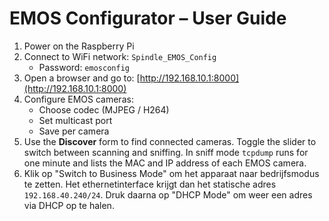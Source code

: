 # EMOS Configurator – User Guide

1. Power on the Raspberry Pi
2. Connect to WiFi network: `Spindle_EMOS_Config`
   - Password: `emosconfig`
3. Open a browser and go to: [http://192.168.10.1:8000](http://192.168.10.1:8000)
4. Configure EMOS cameras:
   - Choose codec (MJPEG / H264)
   - Set multicast port
   - Save per camera
5. Use the **Discover** form to find connected cameras. Toggle the slider to
   switch between scanning and sniffing. In sniff mode ``tcpdump`` runs for one
   minute and lists the MAC and IP address of each EMOS camera.
6. Klik op "Switch to Business Mode" om het apparaat naar bedrijfsmodus te zetten.
   Het ethernetinterface krijgt dan het statische adres `192.168.40.240/24`.
   Druk daarna op "DHCP Mode" om weer een adres via DHCP op te halen.
